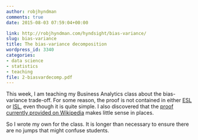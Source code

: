```yaml
---
author: robjhyndman
comments: true
date: 2015-08-03 07:59:04+00:00

link: http://robjhyndman.com/hyndsight/bias-variance/
slug: bias-variance
title: The bias-variance decomposition
wordpress_id: 3340
categories:
- data science
- statistics
- teaching
file: 2-biasvardecomp.pdf
---
```


This week, I am teaching my Business Analytics class about the bias-variance trade-off. For some reason, the proof is not contained in either [ESL](http://statweb.stanford.edu/~tibs/ElemStatLearn/) or [ISL](http://www-bcf.usc.edu/~gareth/ISL/), even though it is quite simple. I also discovered that the [proof currently provided on Wikipedia](https://en.wikipedia.org/wiki/Bias%E2%80%93variance_tradeoff#Derivation) makes little sense in places.

So I wrote my own for the class. It is longer than necessary to ensure there are no jumps that might confuse students.

